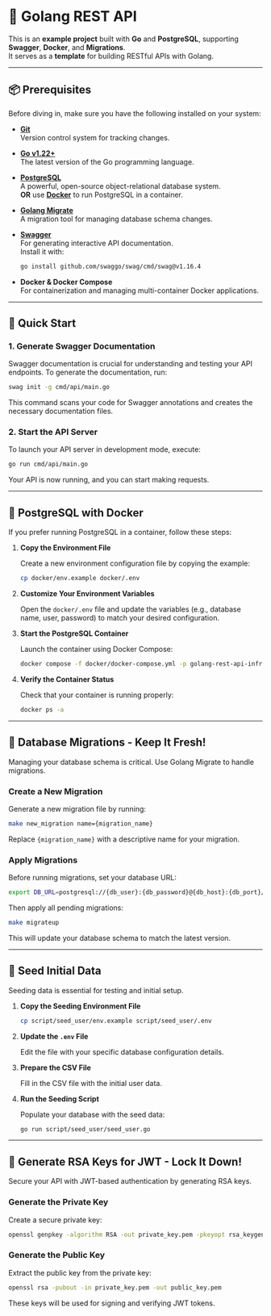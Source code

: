 # 🚀 Golang REST API

This is an **example project** built with **Go** and **PostgreSQL**, supporting **Swagger**, **Docker**, and **Migrations**.  
It serves as a **template** for building RESTful APIs with Golang.  

---

## 📦 Prerequisites

Before diving in, make sure you have the following installed on your system:

- **[Git](https://git-scm.com/downloads)**  
  Version control system for tracking changes.

- **[Go v1.22+](https://go.dev/dl)**  
  The latest version of the Go programming language.

- **[PostgreSQL](https://www.postgresql.org/download/)**  
  A powerful, open-source object-relational database system.  
  **OR** use **[Docker](https://hub.docker.com/_/postgres)** to run PostgreSQL in a container.

- **[Golang Migrate](https://github.com/golang-migrate/migrate/tree/master)**  
  A migration tool for managing database schema changes.

- **[Swagger](https://github.com/swaggo/swag/)**  
  For generating interactive API documentation.  
  Install it with:
  ```sh
  go install github.com/swaggo/swag/cmd/swag@v1.16.4
  ```

- **Docker & Docker Compose**  
  For containerization and managing multi-container Docker applications.

---

## 🚀 Quick Start

### 1. Generate Swagger Documentation

Swagger documentation is crucial for understanding and testing your API endpoints. To generate the documentation, run:

```sh
swag init -g cmd/api/main.go
```

This command scans your code for Swagger annotations and creates the necessary documentation files.

### 2. Start the API Server

To launch your API server in development mode, execute:

```sh
go run cmd/api/main.go
```

Your API is now running, and you can start making requests.

---

## 🐳 PostgreSQL with Docker

If you prefer running PostgreSQL in a container, follow these steps:

1. **Copy the Environment File**

   Create a new environment configuration file by copying the example:

   ```sh
   cp docker/env.example docker/.env
   ```

2. **Customize Your Environment Variables**

   Open the `docker/.env` file and update the variables (e.g., database name, user, password) to match your desired configuration.

3. **Start the PostgreSQL Container**

   Launch the container using Docker Compose:

   ```sh
   docker compose -f docker/docker-compose.yml -p golang-rest-api-infra up -d
   ```

4. **Verify the Container Status**

   Check that your container is running properly:

   ```sh
   docker ps -a
   ```

---

## 📂 Database Migrations - Keep It Fresh!

Managing your database schema is critical. Use Golang Migrate to handle migrations.

### Create a New Migration

Generate a new migration file by running:

```sh
make new_migration name={migration_name}
```

Replace `{migration_name}` with a descriptive name for your migration.

### Apply Migrations

Before running migrations, set your database URL:

```sh
export DB_URL=postgresql://{db_user}:{db_password}@{db_host}:{db_port}/{db_name}?sslmode=disable
```

Then apply all pending migrations:

```sh
make migrateup
```

This will update your database schema to match the latest version.

---

## 🔹 Seed Initial Data

Seeding data is essential for testing and initial setup.

1. **Copy the Seeding Environment File**

   ```sh
   cp script/seed_user/env.example script/seed_user/.env
   ```

2. **Update the `.env` File**

   Edit the file with your specific database configuration details.

3. **Prepare the CSV File**

   Fill in the CSV file with the initial user data.

4. **Run the Seeding Script**

   Populate your database with the seed data:

   ```sh
   go run script/seed_user/seed_user.go
   ```

---

## 🔐 Generate RSA Keys for JWT - Lock It Down!

Secure your API with JWT-based authentication by generating RSA keys.

### Generate the Private Key

Create a secure private key:

```sh
openssl genpkey -algorithm RSA -out private_key.pem -pkeyopt rsa_keygen_bits:2048
```

### Generate the Public Key

Extract the public key from the private key:

```sh
openssl rsa -pubout -in private_key.pem -out public_key.pem
```

These keys will be used for signing and verifying JWT tokens.

